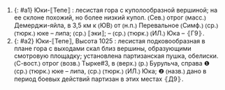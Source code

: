 ---
---

1. {: #a1} Юки-⟦Тепе⟧
: лесистая гора с куполообразной вершиной; на ее склоне похожий, но более низкий купол. ⦅Сев.⦆ отрог ⦅масс.⦆ Демерджи-яйла, в 3,5 км к ⦅ЮВ⦆ от ⦅н.п.⦆ Перевальное ⦅Симф.⦆ ⦅ср.⦆ ⦅тюрк.⦆ юке – липа; ⦅ср.⦆ ⟦эки⟧; – ⦅ср.⦆ ⦅тюрк.⦆ ⦅ИЛ.⦆ Юка – ⦃Г9⦄.
2. {: #a2} Юки-⟦Тепе⟧, Высота 1025
: лесистая подковообразная в плане гора с выходами скал близ вершины, образующими смотровую площадку; установлена партизанская пушка, обелиски. ⦅С-вост.⦆ отрог ⦅возв.⦆ Тырке#3, в ⦅верх.⦆ ⦅р.⦆ Бурульча, справа ❶ ⦅ср.⦆ ⦅тюрк.⦆ юке – липа, ⦅ср.⦆ ⦅тюрк.⦆ ⦅ИЛ.⦆ Юка; ❷ ⦅назв.⦆ дано в период боевых действий партизан в этих местах ⦃Д9⦄.
